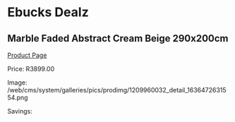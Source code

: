 
# Ebucks Dealz
## Marble Faded Abstract Cream Beige 290x200cm
[Product Page](https://www.ebucks.com/web/shop/productSelected.do?prodId=1209960032&catId=1209942745)

Price: R3899.00

Image: /web/cms/system/galleries/pics/prodimg/1209960032_detail_1636472631554.png

Savings: 


	